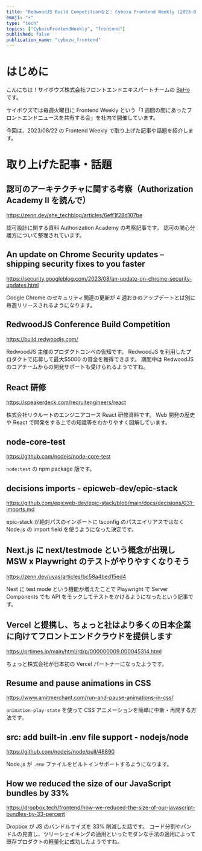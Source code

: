 ```yaml
---
title: "RedwoodJS Build Competitionなど: Cybozu Frontend Weekly (2023-08-22号)"
emoji: "☀️"
type: "tech"
topics: ["CybozuFrontendWeekly", "frontend"]
published: false
publication_name: "cybozu_frontend"
---
```


# はじめに

こんにちは！サイボウズ株式会社フロントエンドエキスパートチームの [BaHo](https://twitter.com/b4h0_c4t) です。

サイボウズでは毎週火曜日に Frontend Weekly という「1 週間の間にあったフロントエンドニュースを共有する会」を社内で開催しています。

今回は、2023/08/22 の Frontend Weekly で取り上げた記事や話題を紹介します。

# 取り上げた記事・話題

## 認可のアーキテクチャに関する考察（Authorization Academy II を読んで）

https://zenn.dev/she_techblog/articles/6eff1f28d107be

認可設計に関する資料 Authorization Academy の考察記事です。
認可の関心分離方について整理されています。

## An update on Chrome Security updates – shipping security fixes to you faster

https://security.googleblog.com/2023/08/an-update-on-chrome-security-updates.html

Google Chrome のセキュリティ関連の更新が 4 週おきのアップデートとは別に毎週リリースされるようになります。

## RedwoodJS Conference Build Competition

https://build.redwoodjs.com/

RedwoodJS 主催のプロダクトコンペの告知です。
RedwoodJS を利用したプロダクトで応募して最大$5000 の賞金を獲得できます。
期間中は RedwoodJS のコアチームからの開発サポートも受けられるようですね。

## React 研修

https://speakerdeck.com/recruitengineers/react

株式会社リクルートのエンジニアコース React 研修資料です。
Web 開発の歴史や React で開発をする上での知識等をわかりやすく図解しています。

## node-core-test

https://github.com/nodejs/node-core-test

`node:test` の npm package 版です。

## decisions imports - epicweb-dev/epic-stack

https://github.com/epicweb-dev/epic-stack/blob/main/docs/decisions/031-imports.md

epic-stack が絶対パスのインポートに tsconfig のパスエイリアスではなく Node.js の import field を使うようになった決定です。

## Next.js に next/testmode という概念が出現し MSW x Playwright のテストがやりやすくなりそう

https://zenn.dev/uyas/articles/bc58a4bed15ed4

Next に test mode という機能が増えたことで Playwright で Server Components でも API をモックしてテストをかけるようになったという記事です。

## Vercel と提携し、ちょっと社はより多くの日本企業に向けてフロントエンドクラウドを提供します

https://prtimes.jp/main/html/rd/p/000000009.000045314.html

ちょっと株式会社が日本初の Vercel パートナーになったようです。

## Resume and pause animations in CSS

https://www.amitmerchant.com/run-and-pause-animations-in-css/

`animation-play-state` を使って CSS アニメーションを簡単に中断・再開する方法です。

## src: add built-in .env file support - nodejs/node

https://github.com/nodejs/node/pull/48890

Node.js が `.env` ファイルをビルトインサポートするようになります。

## How we reduced the size of our JavaScript bundles by 33%

https://dropbox.tech/frontend/how-we-reduced-the-size-of-our-javascript-bundles-by-33-percent

Dropbox が JS のバンドルサイズを 33% 削減した話です。
コード分割やバンドルの見直し、ツリーシェイキングの適用といったモダンな手法の適用によって既存プロダクトの軽量化に成功したようですね。
